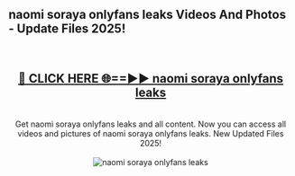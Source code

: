 <h2>naomi soraya onlyfans leaks Videos And Photos - Update Files 2025!</h2>
<br>
<div align="center">
<h2><a href="https://top-ai-tools.click/QrbHav" rel="nofollow">🔴 CLICK HERE 🌐==►► naomi soraya onlyfans leaks</a></h2>
<br>
Get naomi soraya onlyfans leaks and all content. Now you can access all videos and pictures of naomi soraya onlyfans leaks. New Updated Files 2025!
<br>
<br>
<a href="https://top-ai-tools.click/QrbHav" rel="nofollow" data-target="animated-image.originalLink"><img src="https://i.ibb.co.com/WyWwxjT/player-gif2.gif" alt="naomi soraya onlyfans leaks" style="max-width: 100%; display: inline-block;" data-target="animated-image.originalImage"></a>
</div>
<br>